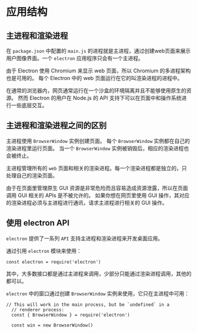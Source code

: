 # 应用结构

## 主进程和渲染进程

在 `package.json` 中配置的 `main.js` 的进程就是主进程，通过创建web页面来展示用户图像界面。一个 `electron` 应用程序只会有一个主进程。

由于 Electron 使用 Chromium 来显示 web 页面，所以 Chromium 的多进程架构也是可用的。 每个 Electron 中的 web 页面运行在它的叫渲染进程的进程中。

在通常的浏览器内，网页通常运行在一个沙盒的环境隔离并且不能够使用原生的资源。 然而 Electron 的用户在 Node.js 的 API 支持下可以在页面中和操作系统进行一些底层交互。

## 主进程和渲染进程之间的区别

主进程使用 `BrowserWindow` 实例创建页面。 每个 `BrowserWindow` 实例都在自己的渲染进程里运行页面。 当一个 `BrowserWindow` 实例被销毁后，相应的渲染进程也会被终止。

主进程管理所有的 `web` 页面和相关的渲染进程。每一个渲染进程都是独立的，只处理自己的渲染页面。

由于在页面里管理原生 GUI 资源是非常危险而且容易造成资源泄露，所以在页面调用 GUI 相关的 APIs 是不被允许的。 如果你想在网页里使用 GUI 操作，其对应的渲染进程必须与主进程进行通讯，请求主进程进行相关的 GUI 操作。

## 使用 electron API

`electron` 提供了一系列 `API` 支持主进程和渲染进程来开发桌面应用。


通过引用 `electron` 模块来使用：
```
const electron = require('electron')
```

其中，大多数接口都是通过主进程来调用，少部分只能通过渲染进程调用，其他的都可以。

`electron` 中的窗口通过创建 `BrowserWindow` 实例来使用，它只在主进程中可用：
```
// This will work in the main process, but be `undefined` in a
  // renderer process:
  const { BrowserWindow } = require('electron')
  
  const win = new BrowserWindow()
```
